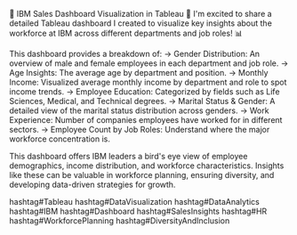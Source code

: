 🚀 IBM Sales Dashboard Visualization in Tableau 🚀
I'm excited to share a detailed Tableau dashboard I created to visualize key insights about the workforce at IBM across different departments and job roles! 📊

This dashboard provides a breakdown of:
-> Gender Distribution: An overview of male and female employees in each department and job role.
-> Age Insights: The average age by department and position.
-> Monthly Income: Visualized average monthly income by department and role to spot income trends.
-> Employee Education: Categorized by fields such as Life Sciences, Medical, and Technical degrees.
-> Marital Status & Gender: A detailed view of the marital status distribution across genders.
-> Work Experience: Number of companies employees have worked for in different sectors.
-> Employee Count by Job Roles: Understand where the major workforce concentration is.

This dashboard offers IBM leaders a bird's eye view of employee demographics, income distribution, and workforce characteristics. Insights like these can be valuable in workforce planning, ensuring diversity, and developing data-driven strategies for growth.

hashtag#Tableau hashtag#DataVisualization hashtag#DataAnalytics hashtag#IBM hashtag#Dashboard hashtag#SalesInsights hashtag#HR hashtag#WorkforcePlanning hashtag#DiversityAndInclusion
